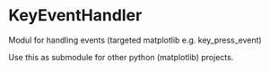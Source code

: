 KeyEventHandler
===============

Modul for handling events (targeted matplotlib e.g. key_press_event)

Use this as submodule for other python (matplotlib) projects.

